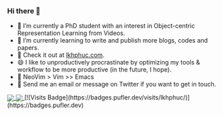 ### Hi there 👋

- 🔭 I’m currently a PhD student with an interest in Object-centric Representation Learning from Videos.
- 🌱 I’m currently learning to write and publish more blogs, codes and papers.
- 📑 Check it out at [lkhphuc.com](https://lkhphuc.com).
- 😄 I like to unproductively procrastinate by optimizing my tools & workflow to be more productive (in the future, I hope).
- 🙈 NeoVim > Vim >> Emacs
- 🤝 Send me an email or message on Twitter if you want to get in touch.

<a href="https://github.com/anuraghazra/github-readme-stats">
  <img align="center" src="https://github-readme-stats.vercel.app/api?username=lkhphuc&count_private=true&show_icons=true" />
</a>
<a href="https://github.com/anuraghazra/github-readme-stats">
  <img align="center" src="https://github-readme-stats.vercel.app/api/top-langs/?username=lkhphuc&layout=compact" />
</a>
[![Visits Badge](https://badges.pufler.dev/visits/lkhphuc/)](https://badges.pufler.dev)
<!--
**lkhphuc/lkhphuc** is a ✨ _special_ ✨ repository because its `README.md` (this file) appears on your GitHub profile.

Here are some ideas to get you started:


- 🤔 I’m looking for help with ...
- 💬 Ask me about ...

- ⚡ Fun fact: ...
-->
